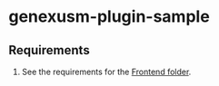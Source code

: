 # genexusm-plugin-sample

## Requirements

1. See the requirements for the [Frontend folder](./frontend/README.md).

